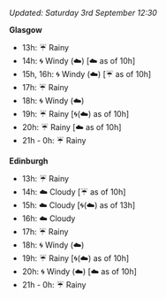 *Updated: Saturday 3rd September 12:30*

**Glasgow**

* 13h: :umbrella: Rainy
* 14h: :cyclone: Windy (:cloud:) [:cloud: as of 10h]
* 15h, 16h: :cyclone: Windy (:cloud:) [:umbrella: as of 10h]
* 17h: :umbrella: Rainy
* 18h: :cyclone: Windy (:cloud:)
* 19h: :umbrella: Rainy [:cyclone:(:cloud:) as of 10h]
* 20h: :umbrella: Rainy [:cloud: as of 10h]
* 21h - 0h: :umbrella: Rainy

**Edinburgh**

* 13h: :umbrella: Rainy
* 14h: :cloud: Cloudy [:umbrella: as of 10h]
* 15h: :cloud: Cloudy [:cyclone:(:cloud:) as of 13h]
* 16h: :cloud: Cloudy
* 17h: :umbrella: Rainy
* 18h: :cyclone: Windy (:cloud:)
* 19h: :umbrella: Rainy [:cyclone:(:cloud:) as of 10h]
* 20h: :cyclone: Windy (:cloud:) [:cloud: as of 10h]
* 21h - 0h: :umbrella: Rainy
